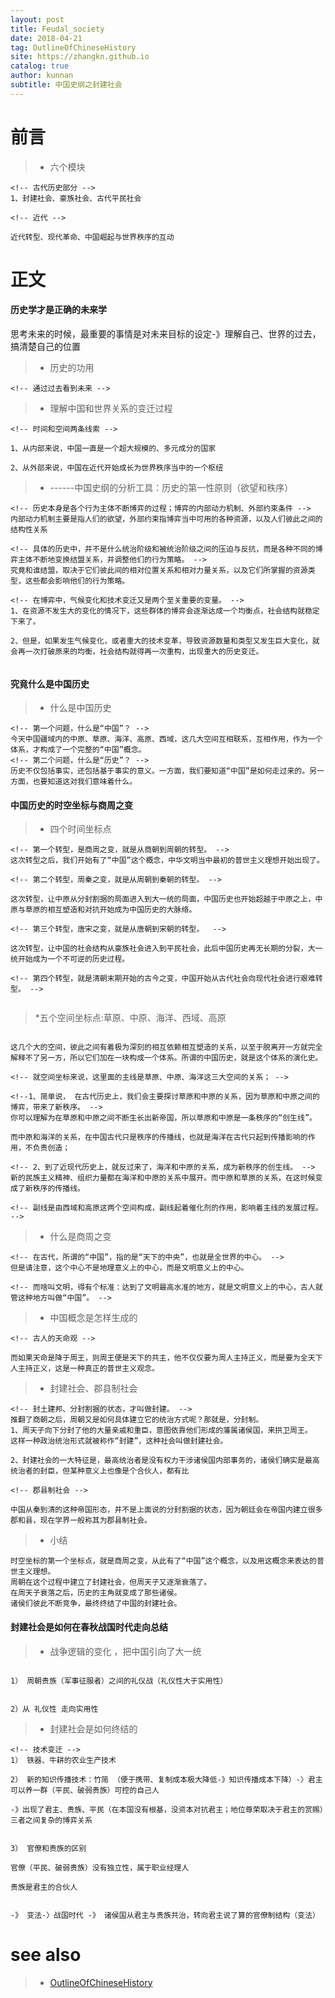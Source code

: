 ```yaml
---
layout: post
title: Feudal_society
date: 2018-04-21
tag: OutlineOfChineseHistory
site: https://zhangkn.github.io
catalog: true
author: kunnan
subtitle: 中国史纲之封建社会
---
```



# 前言

>* 六个模块

```
<!-- 古代历史部分 -->
1、封建社会、豪族社会、古代平民社会

<!-- 近代 -->

近代转型、现代革命、中国崛起与世界秩序的互动

```



# 正文



#### 历史学才是正确的未来学

思考未来的时候，最重要的事情是对未来目标的设定-》理解自己、世界的过去，搞清楚自己的位置

>* 历史的功用

```
<!-- 通过过去看到未来 -->

```

>*  理解中国和世界关系的变迁过程

```
<!-- 时间和空间两条线索 -->

1、从内部来说，中国一直是一个超大规模的、多元成分的国家

2、从外部来说，中国在近代开始成长为世界秩序当中的一个枢纽

```

>* ------中国史纲的分析工具：历史的第一性原则（欲望和秩序）

```
<!-- 历史本身是各个行为主体不断博弈的过程；博弈的内部动力机制、外部约束条件 -->
内部动力机制主要是指人们的欲望，外部约束指博弈当中可用的各种资源，以及人们彼此之间的结构性关系

<!-- 具体的历史中，并不是什么统治阶级和被统治阶级之间的压迫与反抗，而是各种不同的博弈主体不断地变换结盟关系，并调整他们的行为策略。 -->
究竟和谁结盟，取决于它们彼此间的相对位置关系和相对力量关系，以及它们所掌握的资源类型，这些都会影响他们的行为策略。

<!-- 在博弈中，气候变化和技术变迁又是两个至关重要的变量。 -->
1、在资源不发生大的变化的情况下，这些群体的博弈会逐渐达成一个均衡点，社会结构就稳定下来了。

2、但是，如果发生气候变化，或者重大的技术变革，导致资源数量和类型又发生巨大变化，就会再一次打破原来的均衡，社会结构就得再一次重构，出现重大的历史变迁。


```

#### 究竟什么是中国历史

>* 什么是中国历史

```
<!-- 第一个问题，什么是“中国”？ -->
今天中国疆域内的中原、草原、海洋、高原、西域，这几大空间互相联系，互相作用，作为一个体系，才构成了一个完整的“中国”概念。
<!-- 第二个问题，什么是“历史”？ -->
历史不仅包括事实，还包括基于事实的意义。一方面，我们要知道“中国”是如何走过来的。另一方面，也要知道这对我们意味着什么。
```



#### 中国历史的时空坐标与商周之变

>* 四个时间坐标点

```
<!-- 第一个转型，是商周之变，就是从商朝到周朝的转型。 -->
这次转型之后，我们开始有了“中国”这个概念，中华文明当中最初的普世主义理想开始出现了。

<!-- 第二个转型，周秦之变，就是从周朝到秦朝的转型。 -->

这次转型，让中原从分封割据的局面进入到大一统的局面，中国历史也开始超越于中原之上，中原与草原的相互塑造和对抗开始成为中国历史的大脉络。

<!-- 第三个转型，唐宋之变，就是从唐朝到宋朝的转型。  -->

这次转型，让中国的社会结构从豪族社会进入到平民社会，此后中国历史再无长期的分裂，大一统开始成为一个不可逆的历史过程。

<!-- 第四个转型，就是清朝末期开始的古今之变，中国开始从古代社会向现代社会进行艰难转型。 -->


```


>*五个空间坐标点:草原、中原、海洋、西域、高原

```

这几个大的空间，彼此之间有着极为深刻的相互依赖相互塑造的关系，以至于脱离开一方就完全解释不了另一方，所以它们加在一块构成一个体系。所谓的中国历史，就是这个体系的演化史。

<!-- 就空间坐标来说，这里面的主线是草原、中原、海洋这三大空间的关系； -->

<!--1、简单说， 在古代历史上，我们会主要探讨草原和中原的关系，因为草原和中原之间的博弈，带来了新秩序。 -->
你可以理解为在草原和中原之间不断生长出新帝国，所以草原和中原是一条秩序的“创生线”。

而中原和海洋的关系，在中国古代只是秩序的传播线，也就是海洋在古代只起到传播影响的作用，不负责创造；

<!-- 2、到了近现代历史上，就反过来了，海洋和中原的关系，成为新秩序的创生线。 -->
新的民族主义精神、组织力量都在海洋和中原的关系中展开。而中原和草原的关系，在这时候变成了新秩序的传播线。

<!-- 副线是由西域和高原这两个空间构成，副线起着催化剂的作用，影响着主线的发展过程。 -->

```


>* 什么是商周之变

```
<!-- 在古代，所谓的“中国”，指的是“天下的中央”，也就是全世界的中心。 -->
但是请注意，这个中心不是地理意义上的中心，而是文明意义上的中心。

<!-- 而啥叫文明，得有个标准：达到了文明最高水准的地方，就是文明意义上的中心，古人就管这种地方叫做“中国”。 -->

```

>*  中国概念是怎样生成的

```
<!-- 古人的天命观 -->

而如果天命是降于周王，则周王便是天下的共主，他不仅仅要为周人主持正义，而是要为全天下人主持正义，这是一种真正的普世主义观念。
```



>* 封建社会、郡县制社会

```
<!-- 封土建邦、分封割据的状态，才叫做封建。 -->
推翻了商朝之后，周朝又是如何具体建立它的统治方式呢？那就是，分封制。
1、周天子向下分封了他的大量亲戚和重臣，意图依靠他们形成的藩属诸侯国，来拱卫周王。
这样一种政治统治形式就被称作“封建”，这种社会叫做封建社会。

2、封建社会的一大特征是，最高统治者是没有权力干涉诸侯国内部事务的，诸侯们确实是最高统治者的封臣，但某种意义上也像是个合伙人，都有比

<!-- 郡县制社会 -->

中国从秦到清的这种帝国形态，并不是上面说的分封割据的状态，因为朝廷会在帝国内建立很多郡和县，现在学界一般称其为郡县制社会。

```

>* 小结

```
时空坐标的第一个坐标点，就是商周之变，从此有了“中国”这个概念，以及用这概念来表达的普世主义理想。
周朝在这个过程中建立了封建社会，但周天子又逐渐衰落了。
在周天子衰落之后，历史的主角就变成了那些诸侯。
诸侯们彼此不断竞争，最终终结了中国的封建社会。

```

#### 封建社会是如何在春秋战国时代走向总结

>* 战争逻辑的变化 ，把中国引向了大一统

```

1） 周朝贵族（军事征服者）之间的礼仪战（礼仪性大于实用性）


2）从 礼仪性 走向实用性

```


>* 封建社会是如何终结的

```
<!-- 技术变迁 -->
1） 铁器、牛耕的农业生产技术

2） 新的知识传播技术：竹简 （便于携带、复制成本极大降低-》知识传播成本下降）-〉君主可以养一群（平民、破弱贵族）可控的自己人

-》出现了君主、贵族、平民（在本国没有根基，没资本对抗君主；地位尊荣取决于君主的赏赐）三者之间复杂的博弈关系


3） 官僚和贵族的区别

官僚（平民、破弱贵族）没有独立性，属于职业经理人

贵族是君主的合伙人


-》 变法-〉战国时代 -》 诸侯国从君主与贵族共治，转向君主说了算的官僚制结构（变法）
```

# see also 

>* [OutlineOfChineseHistory](https://zhangkn.github.io/2018/03/OutlineOfChineseHistory/)


